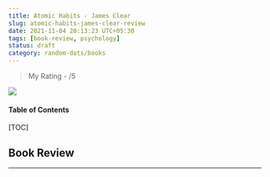 ```yaml
---
title: Atomic Habits - James Clear
slug: atomic-habits-james-clear-review
date: 2021-11-04 20:13:23 UTC+05:30
tags: [book-review, psychology]
status: draft
category: random-dots/books
---
```


> My Rating -  /5

![](https://i.gr-assets.com/images/S/compressed.photo.goodreads.com/books/1535115320l/40121378._SY475_.jpg)

<h4>Table of Contents</h4>
[TOC]

## Book Review
---
